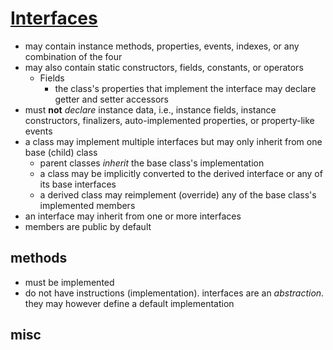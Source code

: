 # [Interfaces](https://docs.microsoft.com/en-us/dotnet/csharp/programming-guide/interfaces/)

- may contain instance methods, properties, events, indexes, or any combination of the four
- may also contain static constructors, fields, constants, or operators
  - Fields
    - the class's properties that implement the interface may declare getter and setter accessors
- must **not** _declare_ instance data, i.e., instance fields, instance constructors, finalizers, auto-implemented properties, or property-like events
- a class may implement multiple interfaces but may only inherit from one base (child) class
  - parent classes _inherit_ the base class's implementation
  - a class may be implicitly converted to the derived interface or any of its base interfaces
  - a derived class may reimplement (override) any of the base class's implemented members
- an interface may inherit from one or more interfaces
- members are public by default

## methods

- must be implemented
- do not have instructions (implementation). interfaces are an _abstraction_. they may however define a default implementation

## misc

